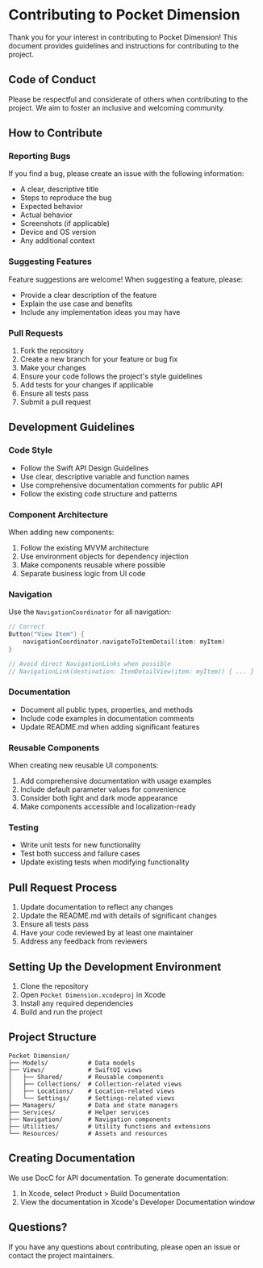 # Contributing to Pocket Dimension

Thank you for your interest in contributing to Pocket Dimension! This document provides guidelines and instructions for contributing to the project.

## Code of Conduct

Please be respectful and considerate of others when contributing to the project. We aim to foster an inclusive and welcoming community.

## How to Contribute

### Reporting Bugs

If you find a bug, please create an issue with the following information:

- A clear, descriptive title
- Steps to reproduce the bug
- Expected behavior
- Actual behavior
- Screenshots (if applicable)
- Device and OS version
- Any additional context

### Suggesting Features

Feature suggestions are welcome! When suggesting a feature, please:

- Provide a clear description of the feature
- Explain the use case and benefits
- Include any implementation ideas you may have

### Pull Requests

1. Fork the repository
2. Create a new branch for your feature or bug fix
3. Make your changes
4. Ensure your code follows the project's style guidelines
5. Add tests for your changes if applicable
6. Ensure all tests pass
7. Submit a pull request

## Development Guidelines

### Code Style

- Follow the Swift API Design Guidelines
- Use clear, descriptive variable and function names
- Use comprehensive documentation comments for public API
- Follow the existing code structure and patterns

### Component Architecture

When adding new components:

1. Follow the existing MVVM architecture
2. Use environment objects for dependency injection
3. Make components reusable where possible
4. Separate business logic from UI code

### Navigation

Use the `NavigationCoordinator` for all navigation:

```swift
// Correct
Button("View Item") {
    navigationCoordinator.navigateToItemDetail(item: myItem)
}

// Avoid direct NavigationLinks when possible
// NavigationLink(destination: ItemDetailView(item: myItem)) { ... }
```

### Documentation

- Document all public types, properties, and methods
- Include code examples in documentation comments
- Update README.md when adding significant features

### Reusable Components

When creating new reusable UI components:

1. Add comprehensive documentation with usage examples
2. Include default parameter values for convenience
3. Consider both light and dark mode appearance
4. Make components accessible and localization-ready

### Testing

- Write unit tests for new functionality
- Test both success and failure cases
- Update existing tests when modifying functionality

## Pull Request Process

1. Update documentation to reflect any changes
2. Update the README.md with details of significant changes
3. Ensure all tests pass
4. Have your code reviewed by at least one maintainer
5. Address any feedback from reviewers

## Setting Up the Development Environment

1. Clone the repository
2. Open `Pocket Dimension.xcodeproj` in Xcode
3. Install any required dependencies
4. Build and run the project

## Project Structure

```
Pocket Dimension/
├── Models/           # Data models
├── Views/            # SwiftUI views
│   ├── Shared/       # Reusable components
│   ├── Collections/  # Collection-related views
│   ├── Locations/    # Location-related views
│   └── Settings/     # Settings-related views
├── Managers/         # Data and state managers
├── Services/         # Helper services
├── Navigation/       # Navigation components
├── Utilities/        # Utility functions and extensions
└── Resources/        # Assets and resources
```

## Creating Documentation

We use DocC for API documentation. To generate documentation:

1. In Xcode, select Product > Build Documentation
2. View the documentation in Xcode's Developer Documentation window

## Questions?

If you have any questions about contributing, please open an issue or contact the project maintainers. 